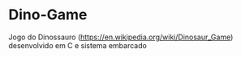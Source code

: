 # Dino-Game
Jogo do Dinossauro (https://en.wikipedia.org/wiki/Dinosaur_Game) desenvolvido em C e sistema embarcado
